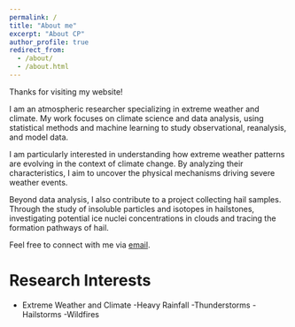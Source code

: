 ```yaml
---
permalink: /
title: "About me"
excerpt: "About CP"
author_profile: true
redirect_from: 
  - /about/
  - /about.html
---
```


Thanks for visiting my website!

I am an atmospheric researcher specializing in extreme weather and climate. My work focuses on climate science and data analysis, using statistical methods and machine learning to study observational, reanalysis, and model data.

I am particularly interested in understanding how extreme weather patterns are evolving in the context of climate change. By analyzing their characteristics, I aim to uncover the physical mechanisms driving severe weather events.

Beyond data analysis, I also contribute to a project collecting hail samples. Through the study of insoluble particles and isotopes in hailstones, investigating potential ice nuclei concentrations in clouds and tracing the formation pathways of hail.

Feel free to connect with me via [email](cpng@uw.edu).

Research Interests
======
- Extreme Weather and Climate
  -Heavy Rainfall
  -Thunderstorms
  -Hailstorms
  -Wildfires
